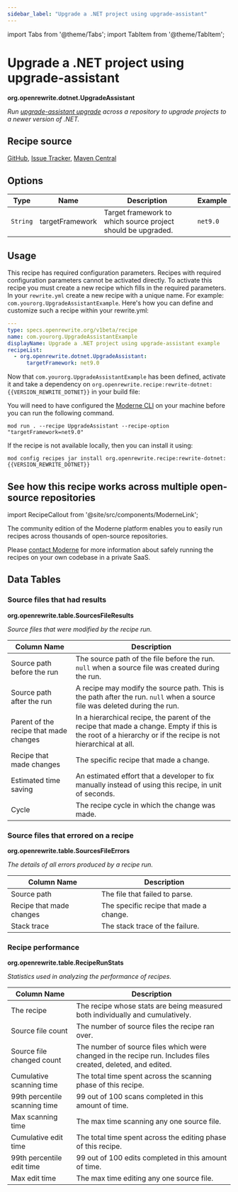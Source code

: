 ```yaml
---
sidebar_label: "Upgrade a .NET project using upgrade-assistant"
---
```


import Tabs from '@theme/Tabs';
import TabItem from '@theme/TabItem';

# Upgrade a .NET project using upgrade-assistant

**org.openrewrite.dotnet.UpgradeAssistant**

_Run [upgrade-assistant upgrade](https://learn.microsoft.com/en-us/dotnet/core/porting/upgrade-assistant-overview) across a repository to upgrade projects to a newer version of .NET._

## Recipe source

[GitHub](https://github.com/openrewrite/rewrite-dotnet/blob/main/src/main/java/org/openrewrite/dotnet/UpgradeAssistant.java), [Issue Tracker](https://github.com/openrewrite/rewrite-dotnet/issues), [Maven Central](https://central.sonatype.com/artifact/org.openrewrite.recipe/rewrite-dotnet/)

## Options

| Type | Name | Description | Example |
| -- | -- | -- | -- |
| `String` | targetFramework | Target framework to which source project should be upgraded. | `net9.0` |


## Usage

This recipe has required configuration parameters. Recipes with required configuration parameters cannot be activated directly. To activate this recipe you must create a new recipe which fills in the required parameters. In your `rewrite.yml` create a new recipe with a unique name. For example: `com.yourorg.UpgradeAssistantExample`.
Here's how you can define and customize such a recipe within your rewrite.yml:
```yaml title="rewrite.yml"
---
type: specs.openrewrite.org/v1beta/recipe
name: com.yourorg.UpgradeAssistantExample
displayName: Upgrade a .NET project using upgrade-assistant example
recipeList:
  - org.openrewrite.dotnet.UpgradeAssistant:
      targetFramework: net9.0
```

Now that `com.yourorg.UpgradeAssistantExample` has been defined, activate it and take a dependency on `org.openrewrite.recipe:rewrite-dotnet:{{VERSION_REWRITE_DOTNET}}` in your build file:
<Tabs groupId="projectType">


<TabItem value="moderne-cli" label="Moderne CLI">

You will need to have configured the [Moderne CLI](https://docs.moderne.io/user-documentation/moderne-cli/getting-started/cli-intro) on your machine before you can run the following command.

```shell title="shell"
mod run . --recipe UpgradeAssistant --recipe-option "targetFramework=net9.0"
```

If the recipe is not available locally, then you can install it using:
```shell
mod config recipes jar install org.openrewrite.recipe:rewrite-dotnet:{{VERSION_REWRITE_DOTNET}}
```
</TabItem>
</Tabs>

## See how this recipe works across multiple open-source repositories

import RecipeCallout from '@site/src/components/ModerneLink';

<RecipeCallout link="https://app.moderne.io/recipes/org.openrewrite.dotnet.UpgradeAssistant" />

The community edition of the Moderne platform enables you to easily run recipes across thousands of open-source repositories.

Please [contact Moderne](https://moderne.io/product) for more information about safely running the recipes on your own codebase in a private SaaS.
## Data Tables

### Source files that had results
**org.openrewrite.table.SourcesFileResults**

_Source files that were modified by the recipe run._

| Column Name | Description |
| ----------- | ----------- |
| Source path before the run | The source path of the file before the run. `null` when a source file was created during the run. |
| Source path after the run | A recipe may modify the source path. This is the path after the run. `null` when a source file was deleted during the run. |
| Parent of the recipe that made changes | In a hierarchical recipe, the parent of the recipe that made a change. Empty if this is the root of a hierarchy or if the recipe is not hierarchical at all. |
| Recipe that made changes | The specific recipe that made a change. |
| Estimated time saving | An estimated effort that a developer to fix manually instead of using this recipe, in unit of seconds. |
| Cycle | The recipe cycle in which the change was made. |

### Source files that errored on a recipe
**org.openrewrite.table.SourcesFileErrors**

_The details of all errors produced by a recipe run._

| Column Name | Description |
| ----------- | ----------- |
| Source path | The file that failed to parse. |
| Recipe that made changes | The specific recipe that made a change. |
| Stack trace | The stack trace of the failure. |

### Recipe performance
**org.openrewrite.table.RecipeRunStats**

_Statistics used in analyzing the performance of recipes._

| Column Name | Description |
| ----------- | ----------- |
| The recipe | The recipe whose stats are being measured both individually and cumulatively. |
| Source file count | The number of source files the recipe ran over. |
| Source file changed count | The number of source files which were changed in the recipe run. Includes files created, deleted, and edited. |
| Cumulative scanning time | The total time spent across the scanning phase of this recipe. |
| 99th percentile scanning time | 99 out of 100 scans completed in this amount of time. |
| Max scanning time | The max time scanning any one source file. |
| Cumulative edit time | The total time spent across the editing phase of this recipe. |
| 99th percentile edit time | 99 out of 100 edits completed in this amount of time. |
| Max edit time | The max time editing any one source file. |

